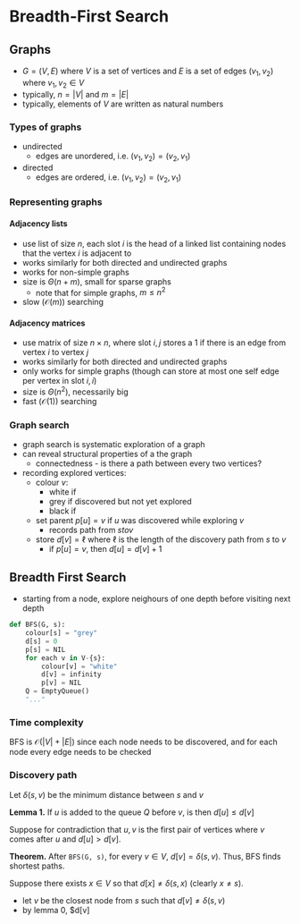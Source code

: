 # Breadth-First Search

## Graphs

- $G = (V, E)$ where $V$ is a set of vertices and $E$ is a set of edges $(v_1, v_2)$ where $v_1, v_2 \in V$
- typically, $n = |V|$ and $m = |E|$
- typically, elements of $V$ are written as natural numbers

### Types of graphs

- undirected
  - edges are unordered, i.e. $(v_1, v_2) = (v_2, v_1)$
- directed
  - edges are ordered, i.e. $(v_1, v_2) = (v_2, v_1)$

### Representing graphs

#### Adjacency lists

- use list of size $n$, each slot $i$ is the head of a linked list containing nodes that the vertex $i$ is adjacent to
- works similarly for both directed and undirected graphs
- works for non-simple graphs
- size is $\Theta(n + m)$, small for sparse graphs
  - note that for simple graphs, $m \leq n^2$
- slow ($\mathcal O(m)$) searching

#### Adjacency matrices

- use matrix of size $n \times n$, where slot $i, j$ stores a 1 if there is an edge from vertex $i$ to vertex $j$
- works similarly for both directed and undirected graphs
- only works for simple graphs (though can store at most one self edge per vertex in slot $i, i$)
- size is $\Theta(n^2)$, necessarily big
- fast ($\mathcal O(1)$) searching

### Graph search

- graph search is systematic exploration of a graph
- can reveal structural properties of a the graph
  - connectedness - is there a path between every two vertices?
- recording explored vertices:
  - colour $v$:
    - white if
    - grey if discovered but not yet explored
    - black if
  - set parent $p[u] = v$ if $u$ was discovered while exploring $v$
    - records path from $s to v$
  - store $d[v] = \ell$ where $\ell$ is the length of the discovery path from $s$ to $v$
    - if $p[u] = v$, then $d[u] = d[v] + 1$

## Breadth First Search

- starting from a node, explore neighours of one depth before visiting next depth

```python
def BFS(G, s):
    colour[s] = "grey"
    d[s] = 0
    p[s] = NIL
    for each v in V-{s}:
        colour[v] = "white"
        d[v] = infinity
        p[v] = NIL
    Q = EmptyQueue()
    "..."
```

### Time complexity

BFS is $\mathcal O(|V| + |E|)$ since each node needs to be discovered, and for each node every edge needs to be checked

### Discovery path

Let $\delta(s, v)$ be the minimum distance between $s$ and $v$

**Lemma 1.** If $u$ is added to the queue $Q$ before $v$, is then $d[u] \leq d[v]$

Suppose for contradiction that $u, v$ is the first pair of vertices where $v$ comes after $u$ and $d[u] > d[v]$.

**Theorem.** After `BFS(G, s)`, for every $v \in V$, $d[v] = \delta(s, v)$. Thus, BFS finds shortest paths.

Suppose there exists $x \in V$ so that $d[x] \neq \delta(s, x)$ (clearly $x \neq s$).

- let $v$ be the closest node from $s$ such that $d[v] \neq \delta(s, v)$
- by lemma $0$, $d[v]
